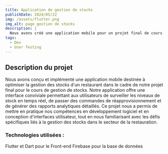 ```yaml
---
title: Application de gestion de stocks
publishDate: 2024/05/22
img: /assets/flutter.png
img_alt: page gestion de stocks
description: |
  Nous avons créé une application mobile pour un projet final de cours de gestion de stocks d'un restaurant.
tags:
  - Dev
  - User Testing
---
```


## Description du projet

Nous avons conçu et implémenté une application mobile destinée à optimiser la gestion des stocks d'un restaurant dans le cadre de notre projet final pour le cours de gestion de stocks.
Notre application offre une interface conviviale permettant aux utilisateurs de surveiller les niveaux de stock en temps réel, de passer des commandes de réapprovisionnement et de générer des rapports analytiques détaillés.
Ce projet nous a permis de mettre en pratique nos compétences en développement logiciel et en conception d'interfaces utilisateur, tout en nous familiarisant avec les défis spécifiques liés à la gestion des stocks dans le secteur de la restauration.

### Technologies utilisées :

Flutter et Dart pour le Front-end
Firebase pour la base de données

